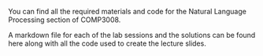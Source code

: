 You can find all the required materials and code for the Natural Language Processing section of COMP3008.

A markdown file for each of the lab sessions and the solutions can be found here along with all the code used to create the lecture slides.
